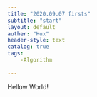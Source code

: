 ```yaml
---
title: "2020.09.07 firsts"
subtitle: "start"
layout: default
auther: "Hux"
header-style: text
catalog: true
tags:
    -Algorithm
    
---
```


Hellow World!




